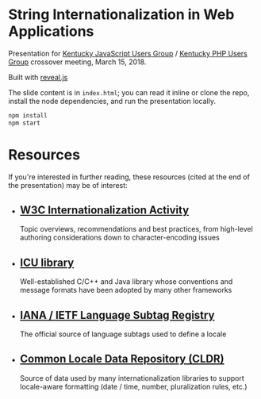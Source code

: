 # String Internationalization in Web Applications

Presentation for [Kentucky JavaScript Users Group](http://www.kyjsug.org/) / [Kentucky PHP Users Group](http://www.kyphpug.org/) crossover meeting, March 15, 2018.

Built with [reveal.js](https://github.com/hakimel/reveal.js)

The slide content is in `index.html`; you can read it inline or clone the repo, install the node dependencies, and run the presentation locally.

```sh
npm install
npm start
```

# Resources

If you're interested in further reading, these resources (cited at the end of the presentation) may be of interest:
 - ## [W3C Internationalization Activity](https://www.w3.org/International/)
   Topic overviews, recommendations and best practices, from high-level authoring considerations down to character-encoding issues
 - ## [ICU library](http://userguide.icu-project.org/)
    Well-established C/C++ and Java library whose conventions and message formats have been adopted by many other frameworks
 - ## [IANA / IETF Language Subtag Registry](http://www.iana.org/assignments/language-subtag-registry/language-subtag-registry)
    The official source of language subtags used to define a locale
 - ## [Common Locale Data Repository (CLDR)](http://cldr.unicode.org/)
    Source of data used by many internationalization libraries to support locale-aware formatting (date / time, number, pluralization rules, etc.)
